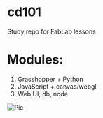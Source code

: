 # cd101
Study repo for FabLab lessons

# Modules:
1. Grasshopper + Python
2. JavaScript + canvas/webgl
3. Web UI, db, node


![Pic](https://bipbap.ru/wp-content/uploads/2017/09/510549_gallery.world_.jpg)
